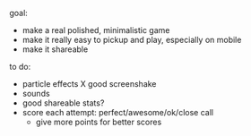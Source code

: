 goal:
- make a real polished, minimalistic game
- make it really easy to pickup and play, especially on mobile
- make it shareable

to do:
- particle effects
X good screenshake
- sounds
- good shareable stats?
- score each attempt: perfect/awesome/ok/close call
  - give more points for better scores

